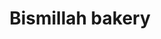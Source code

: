---
title: "Bismillah bakery"
url: /karachi/bismillah-bakery-4-block-4-block-4-shah-faisal-colony-4-shah-faisal-colony/
shop: bakery
---
